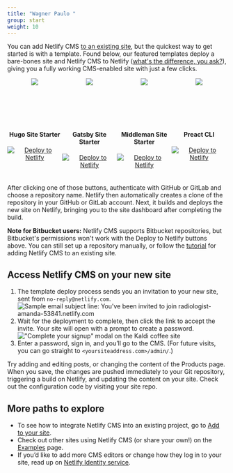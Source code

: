 ```yaml
---
title: "Wagner Paulo "
group: start
weight: 10
---
```

You can add Netlify CMS [to an existing site](/docs/add-to-your-site/), but the quickest way to get started is with a template.  Found below, our featured templates deploy a bare-bones site and Netlify CMS to Netlify ([what's the difference, you ask?](../intro/#netlify-cms-vs-netlify)), giving you a fully working CMS-enabled site with just a few clicks.

<div style="display: flex; justify-content: space-around; text-align: center; margin-bottom: 1.5em;">
    <div style="flex-basis: 25%">
        <div style="padding: 0 15%; height: 100px; display: flex; justify-content: center;">
          <img style="display: flex" src="/img/hugo.svg"/>
        </div>
        <h4>Hugo Site Starter</h4>
        <p><a href="https://app.netlify.com/start/deploy?repository=https://github.com/netlify-templates/one-click-hugo-cms&amp;stack=cms"><img src="https://www.netlify.com/img/deploy/button.svg" alt="Deploy to Netlify" /></a></p>
    </div>
    <div style="flex-basis: 25%">
        <div style="padding: 0 30%; height: 100px; display: flex; justify-content: center;">
          <img style="display: flex" src="/img/gatsby.svg"/>
        </div>
        <h4>Gatsby Site Starter</h4>
        <p><a href="https://app.netlify.com/start/deploy?repository=https://github.com/AustinGreen/gatsby-starter-netlify-cms&amp;stack=cms"><img src="https://www.netlify.com/img/deploy/button.svg" alt="Deploy to Netlify" /></a></p>
    </div>
    <div style="flex-basis: 25%">
        <div style="padding: 0 30%; height: 100px; display: flex; justify-content: center;">
          <img style="display: flex" src="/img/middleman.svg"/>
        </div>
        <h4>Middleman Site Starter</h4>
        <p><a href="https://app.netlify.com/start/deploy?repository=https://github.com/tomrutgers/middleman-starter-netlify-cms&amp;stack=cms"><img src="https://www.netlify.com/img/deploy/button.svg" alt="Deploy to Netlify" /></a></p>
    </div>
    <div style="flex-basis: 25%">
        <div style="padding: 0 30%; height: 100px; display: flex; justify-content: center;">
          <img style="display: flex" src="/img/preact.svg"/>
        </div>
        <h4>Preact CLI</h4>
        <p><a href="https://app.netlify.com/start/deploy?repository=https://github.com/preactjs/preact-netlify&amp;stack=cms"><img src="https://www.netlify.com/img/deploy/button.svg" alt="Deploy to Netlify" /></a></p>
    </div>
</div>

After clicking one of those buttons, authenticate with GitHub or GitLab and choose a repository name. Netlify then automatically creates a clone of the repository in your GitHub or GitLab account. Next, it builds and deploys the new site on Netlify, bringing you to the site dashboard after completing the build.

**Note for Bitbucket users:** Netlify CMS supports Bitbucket repositories, but Bitbucket's permissions won't work with the Deploy to Netlify buttons above. You can still set up a repository manually, or follow the [tutorial](/docs/add-to-your-site) for adding Netlify CMS to an existing site.

## Access Netlify CMS on your new site

1. The template deploy process sends you an invitation to your new site, sent from `no-reply@netlify.com`.
   ![Sample email subject line: You've been invited to join radiologist-amanda-53841.netlify.com](https://www.netlifycms.org/img/email-subject.png?raw=true)
2. Wait for the deployment to complete, then click the link to accept the invite. Your site will open with a prompt to create a password.
   !["Complete your signup" modal on the Kaldi coffee site](https://www.netlifycms.org/img/create-password.png?raw=true)
3. Enter a password, sign in, and you’ll go to the CMS. (For future visits, you can go straight to `<yoursiteaddress.com>/admin/`.)

Try adding and editing posts, or changing the content of the Products page. When you save, the changes are pushed immediately to your Git repository, triggering a build on Netlify, and updating the content on your site. Check out the configuration code by visiting your site repo.

## More paths to explore

* To see how to integrate Netlify CMS into an existing project, go to [Add to your site](/docs/add-to-your-site/).
* Check out other sites using Netlify CMS (or share your own!) on the [Examples](/docs/examples/) page.
* If you’d like to add more CMS editors or change how they log in to your site, read up on [Netlify Identity service](https://www.netlify.com/docs/identity).
